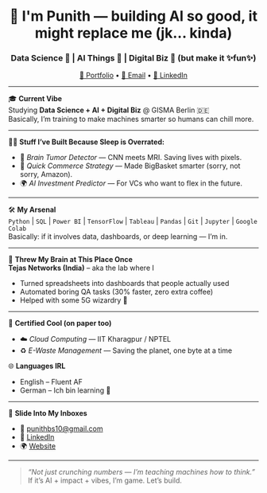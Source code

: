 <h1 align="center">👋 I'm Punith — building AI so good, it might replace me (jk... kinda)</h1>
<h3 align="center">Data Science 🚀 | AI Things 🤖 | Digital Biz 💼 (but make it ✨fun✨)</h3>

<p align="center">
  <a href="https://punithbs10.github.io/punith/" target="_blank">🔗 Portfolio</a> • 
  <a href="mailto:punithbs10@gmail.com">📧 Email</a> • 
  <a href="https://www.linkedin.com/in/punithbs" target="_blank">💼 LinkedIn</a>
</p>

---

🎓 **Current Vibe**  
Studying **Data Science + AI + Digital Biz** @ GISMA Berlin 🇩🇪  
Basically, I’m training to make machines smarter so humans can chill more.

---

👨‍💻 **Stuff I’ve Built Because Sleep is Overrated:**  
- 🧠 *Brain Tumor Detector* — CNN meets MRI. Saving lives with pixels.  
- 🛒 *Quick Commerce Strategy* — Made BigBasket smarter (sorry, not sorry, Amazon).  
- 🌍 *AI Investment Predictor* — For VCs who want to flex in the future.

---

🛠️ **My Arsenal**  
`Python` | `SQL` | `Power BI` | `TensorFlow` | `Tableau` | `Pandas` | `Git` | `Jupyter` | `Google Colab`  
Basically: if it involves data, dashboards, or deep learning — I’m in.

---

📍 **Threw My Brain at This Place Once**  
**Tejas Networks (India)** – aka the lab where I  
- Turned spreadsheets into dashboards that people actually used  
- Automated boring QA tasks (30% faster, zero extra coffee)  
- Helped with some 5G wizardry 🧙

---

📜 **Certified Cool (on paper too)**  
- ☁️ *Cloud Computing* — IIT Kharagpur / NPTEL  
- ♻️ *E-Waste Management* — Saving the planet, one byte at a time

🌐 **Languages IRL**  
- English – Fluent AF  
- German – Ich bin learning 🫠

---

📲 **Slide Into My Inboxes**  
- 💌 [punithbs10@gmail.com](mailto:punithbs10@gmail.com)  
- 🔗 [LinkedIn](https://www.linkedin.com/in/punithbs)  
- 🌍 [Website](https://punithbs10.github.io/punith/)

---

> *“Not just crunching numbers — I’m teaching machines how to think.”*  
> If it’s AI + impact + vibes, I’m game. Let’s build.
